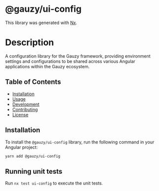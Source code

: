 # @gauzy/ui-config

This library was generated with [Nx](https://nx.dev).

# Description

A configuration library for the Gauzy framework, providing environment settings and configurations to be shared across various Angular applications within the Gauzy ecosystem.

## Table of Contents

-   [Installation](#installation)
-   [Usage](#usage)
-   [Development](#development)
-   [Contributing](#contributing)
-   [License](#license)

## Installation

To install the `@gauzy/ui-config` library, run the following command in your Angular project:

```sh
yarn add @gauzy/ui-config

```

## Running unit tests

Run `nx test ui-config` to execute the unit tests.
